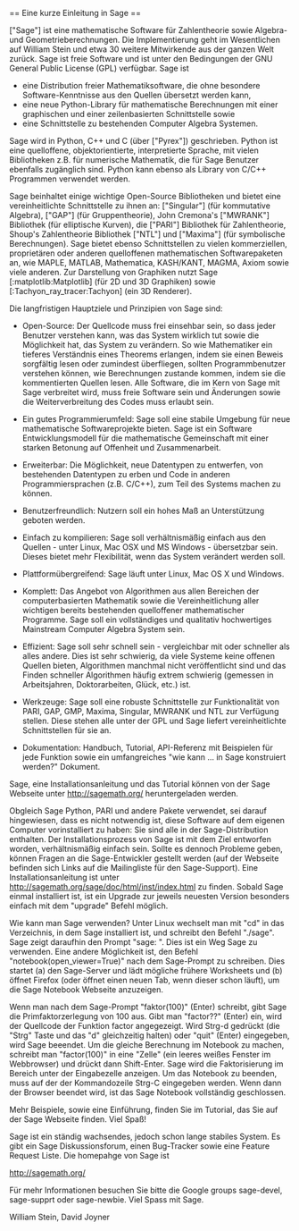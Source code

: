 == Eine kurze Einleitung in Sage ==

["Sage"] ist eine mathematische Software für Zahlentheorie sowie Algebra- und Geometrieberechnungen. Die Implementierung geht im Wesentlichen auf William Stein und etwa 30 weitere Mitwirkende aus der ganzen Welt zurück. Sage ist freie Software und ist unter den Bedingungen der GNU General Public License (GPL) verfügbar. Sage ist 

 * eine Distribution freier Mathematiksoftware, die ohne besondere Software-Kenntnisse aus den Quellen übersetzt werden kann, 
 * eine neue Python-Library für mathematische Berechnungen mit einer graphischen und einer zeilenbasierten Schnittstelle sowie
 * eine Schnittstelle zu bestehenden Computer Algebra Systemen.

Sage wird in Python, C++ und C (über ["Pyrex"]) geschrieben. Python ist eine quelloffene, objektorientierte, interpretierte Sprache, mit vielen Bibliotheken z.B. für numerische Mathematik, die für Sage Benutzer ebenfalls zugänglich sind. Python kann ebenso als Library von C/C++ Programmen verwendet werden.

Sage beinhaltet einige wichtige Open-Source Bibliotheken und bietet eine vereinheitlichte Schnittstelle zu ihnen an: ["Singular"] (für kommutative Algebra), ["GAP"] (für Gruppentheorie), John Cremona's ["MWRANK"] Bibliothek (für elliptische Kurven), die ["PARI"] Bibliothek für Zahlentheorie, Shoup's Zahlentheorie Bibliothek ["NTL"] und ["Maxima"] (für symbolische Berechnungen). Sage bietet ebenso Schnittstellen zu vielen kommerziellen, proprietären oder anderen quelloffenen mathematischen Softwarepaketen an, wie MAPLE, MATLAB, Mathematica, KASH/KANT, MAGMA, Axiom sowie viele anderen. Zur Darstellung von Graphiken nutzt Sage [:matplotlib:Matplotlib] (für 2D und 3D Graphiken) sowie [:Tachyon_ray_tracer:Tachyon] (ein 3D Renderer).

Die langfristigen Hauptziele und Prinzipien von Sage sind:

 * Open-Source: Der Quellcode muss frei einsehbar sein, so dass jeder Benutzer verstehen kann, was das System wirklich tut sowie die Möglichkeit hat, das System zu verändern. So wie Mathematiker ein tieferes Verständnis eines Theorems erlangen, indem sie einen Beweis sorgfältig lesen oder zumindest überfliegen, sollten Programmbenutzer verstehen können, wie Berechnungen zustande kommen, indem sie die kommentierten Quellen lesen. Alle Software, die im Kern von Sage mit Sage verbreitet wird, muss freie Software sein und Änderungen sowie die Weiterverbreitung des Codes muss erlaubt sein.

 * Ein gutes Programmierumfeld: Sage soll eine stabile Umgebung für neue mathematische Softwareprojekte bieten. Sage ist ein Software Entwicklungsmodell für die mathematische Gemeinschaft mit einer starken Betonung auf Offenheit und Zusammenarbeit.

 * Erweiterbar: Die Möglichkeit, neue Datentypen zu entwerfen, von bestehenden Datentypen zu erben und Code in anderen Programmiersprachen (z.B. C/C++), zum Teil des Systems machen zu können. 

 * Benutzerfreundlich: Nutzern soll ein hohes Maß an Unterstützung geboten werden.

 * Einfach zu kompilieren: Sage soll verhältnismäßig einfach aus den Quellen - unter Linux, Mac OSX und MS Windows - übersetzbar sein. Dieses bietet mehr Flexibilität, wenn das System verändert werden soll.

 * Plattformübergreifend: Sage läuft unter Linux, Mac OS X und Windows. 

 * Komplett: Das Angebot von Algorithmen aus allen Bereichen der computerbasierten Mathematik sowie die Vereinheitlichung aller wichtigen bereits bestehenden quelloffener mathematischer Programme. Sage soll ein vollständiges und qualitativ hochwertiges Mainstream Computer Algebra System sein.

 * Effizient: Sage soll sehr schnell sein - vergleichbar mit oder schneller als alles andere. Dies ist sehr schwierig, da viele Systeme keine offenen Quellen bieten, Algorithmen manchmal nicht veröffentlicht sind und das Finden schneller Algorithmen häufig extrem schwierig (gemessen in Arbeitsjahren, Doktorarbeiten, Glück, etc.) ist.

 * Werkzeuge: Sage soll eine robuste Schnittstelle zur Funktionalität von PARI, GAP, GMP, Maxima, Singular, MWRANK und NTL zur Verfügung stellen. Diese stehen alle unter der GPL und Sage liefert vereinheitlichte Schnittstellen für sie an. 

 * Dokumentation: Handbuch, Tutorial, API-Referenz mit Beispielen für jede Funktion sowie ein umfangreiches "wie kann ... in Sage konstruiert werden?" Dokument.

Sage, eine Installationsanleitung und das Tutorial können von der Sage Webseite unter http://sagemath.org/ heruntergeladen werden.

Obgleich Sage Python, PARI und andere Pakete verwendet, sei darauf hingewiesen, dass es nicht notwendig ist, diese Software auf dem eigenen Computer vorinstalliert zu haben: Sie sind alle in der Sage-Distribution enthalten. Der Installationsprozess von Sage ist mit dem Ziel entworfen worden, verhältnismäßig einfach sein. Sollte es dennoch Probleme geben, können Fragen an die Sage-Entwickler gestellt werden (auf der Webseite befinden sich Links auf die Mailingliste für den Sage-Support). Eine Installationsanleitung ist unter http://sagemath.org/sage/doc/html/inst/index.html zu finden. Sobald Sage einmal installiert ist, ist ein Upgrade zur jeweils neuesten Version besonders einfach mit dem "upgrade" Befehl möglich. 

Wie kann man Sage verwenden? Unter Linux wechselt man mit "cd" in das Verzeichnis, in dem Sage installiert ist, und schreibt den Befehl "./sage". Sage zeigt daraufhin den Prompt "sage: ". Dies ist ein Weg Sage zu verwenden. Eine andere Möglichkeit ist, den Befehl "notebook(open_viewer=True)" nach dem Sage-Prompt zu schreiben. Dies startet (a) den Sage-Server und lädt mögliche frühere Worksheets und (b) öffnet Firefox (oder öffnet einen neuen Tab, wenn dieser schon läuft), um die Sage Notebook Webseite anzuzeigen.

Wenn man nach dem Sage-Prompt "faktor(100)" (Enter) schreibt, gibt Sage die Primfaktorzerlegung von 100 aus. Gibt man "factor??" (Enter) ein, wird der Quellcode der Funktion factor angegezeigt. Wird Strg-d gedrückt (die "Strg" Taste und das "d" gleichzeitig halten) oder "quit" (Enter) eingegeben, wird Sage beeendet. Um die gleiche Berechnung im Notebook zu machen, schreibt man "factor(100)" in eine "Zelle" (ein leeres weißes Fenster im Webbrowser) und drückt dann Shift-Enter. Sage wird die Faktorisierung im Bereich unter der Eingabezelle anzeigen. Um das Notebook zu beenden, muss auf der der Kommandozeile Strg-C eingegeben werden. Wenn dann der Browser beendet wird, ist das Sage Notebook vollständig geschlossen.

Mehr Beispiele, sowie eine Einführung, finden Sie im Tutorial, das Sie auf der Sage Webseite finden. Viel Spaß!

Sage ist ein ständig wachsendes, jedoch schon lange stabiles System. Es gibt ein Sage Diskussionsforum, einen Bug-Tracker sowie eine Feature Request Liste. Die homepahge von Sage ist

 http://sagemath.org/ 

Für mehr Informationen besuchen Sie bitte die Google groups sage-devel, sage-supprt oder sage-newbie. Viel Spass mit Sage.

William Stein, David Joyner
